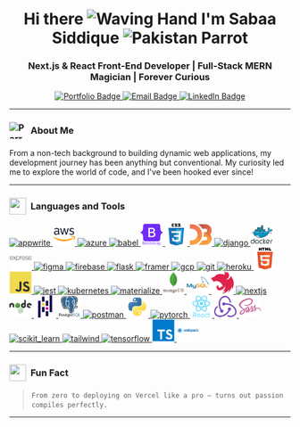 <h1 align="center">
  Hi there 
  <img src="https://media.giphy.com/media/hvRJCLFzcasrR4ia7z/giphy.gif" width="30" height="30" alt="Waving Hand" />
  I'm Sabaa Siddique
  <img src="https://cultofthepartyparrot.com/flags/hd/pakistanparrot.gif" width="30" height="30" alt="Pakistan Parrot" />
</h1>

<h3 align="center">
   Next.js & React Front-End Developer | Full-Stack MERN Magician | Forever Curious
</h3>
<p align="center">
  <!-- Portfolio -->
  <a href="https://portfolio-website-phi-ten-96.vercel.app/" target="_blank">
    <img src="https://img.shields.io/badge/Portfolio-Saba%20Siddique-6f42c1?style=flat-square&logo=vercel&logoColor=white" alt="Portfolio Badge"/>
  </a>

  <!-- Email -->
  <a href="mailto:sabasiddiqdev@gmail.com" target="_blank">
    <img src="https://img.shields.io/badge/Email-sabasiddiqdev@gmail.com-D14836?style=flat-square&logo=Gmail&logoColor=white" alt="Email Badge"/>
  </a>

  <!-- LinkedIn -->
  <a href="https://www.linkedin.com/in/sabaa-siddique-26b6a31a5" target="_blank">
    <img src="https://img.shields.io/badge/LinkedIn-Saba%20Siddique-0077B5?style=flat-square&logo=Linkedin&logoColor=white" alt="LinkedIn Badge"/>
  </a>
</p>

---

<h3 style="display: flex; align-items: center; gap: 8px;">
  <img src="https://cultofthepartyparrot.com/parrots/hd/pirateparrot.gif" width="30" height="30" alt="Parrot" />
  About Me
</h3>

From a non-tech background to building dynamic web applications, my development journey has been anything but conventional. My curiosity led me to explore the world of code, and I've been hooked ever since!

<!-- <table align="center">
  <tr>
    <td>
    <div>🔭 I’m currently working on <a href="https://github.com/sabasiddique1/project" target="_blank">Mint Muse</a> – an NFT Marketplace</div>
      <div>🌱 I’m currently learning Next.js, Tailwind CSS, Redux Toolkit/Context API, Web3Modal, Ethers.js, Framer Motion</div>
      <div>👯 I’m looking to collaborate on Mint Muse</div>
      <div>💬 Ask me about React, Next.js, Tailwind CSS, Web3 Integration, Smart Contracts (Solidity), Node.js, Express.js, MongoDB, Shadcn</div>
    </td>
    <td>
      <img src="https://media.giphy.com/media/13HgwGsXF0aiGY/giphy.gif" alt="Typing" width="200" />
    </td>
  </tr>
</table> -->

<!-- <h3 style="display: flex; align-items: center; gap: 8px;">
    <img src="https://cultofthepartyparrot.com/parrots/hd/dealwithitnowparrot.gif" width="30" height="30"/>
  Technologies & Tools
</h3> -->

<!-- <div align="center">
  <table style="width: 80%; table-layout: fixed; text-align: left;">
    <tr>
      <th style="text-align: center; font-weight: bold; width: 50%;">🖥️ Front-End</th>
      <th style="text-align: center; font-weight: bold; width: 50%;">🔗 Web3 & Blockchain</th>
    </tr>
    <tr>
      <td style="vertical-align: top; padding: 10px; width: 50%;">
        JavaScript (ES6+) – React.js – Next.js<br/>
        Tailwind CSS – Ant Design – Material UI – ShadCN/UI<br/>
        Framer Motion – React Icons – Lucide
      </td>
      <td style="vertical-align: top; padding: 10px; width: 50%;">
        Ethers.js – Web3Modal<br/>
        Solidity<br/>
      </td>
    </tr>
    <tr>
      <th style="text-align: center; font-weight: bold; width: 50%;">🛠️ Back-End & Database</th>
      <th style="text-align: center; font-weight: bold; width: 50%;">🧰 Dev Tools & Workflow</th>
    </tr>
    <tr>
      <td style="vertical-align: top; padding: 10px; width: 50%;">
        Node.js – Express.js - Nest.js<br/>
        MongoDB (Mongoose) – Firebase - Postgresql
      </td>
      <td style="vertical-align: top; padding: 10px; width: 50%;">
        Git – GitHub<br/>
        Figma – Postman<br/>
        Vercel – Netlify
      </td>
    </tr>
  </table>
</div> -->

---

<h3 style="display: flex; align-items: center; gap: 8px;">
    <img src="https://cultofthepartyparrot.com/parrots/hd/mustacheparrot.gif" width="30" height="30"/>
  Languages and Tools
</h3>
<p align="left"> <a href="https://appwrite.io" target="_blank" rel="noreferrer"> <img src="https://www.vectorlogo.zone/logos/appwriteio/appwriteio-icon.svg" alt="appwrite" width="40" height="40"/> </a> <a href="https://aws.amazon.com" target="_blank" rel="noreferrer"> <img src="https://raw.githubusercontent.com/devicons/devicon/master/icons/amazonwebservices/amazonwebservices-original-wordmark.svg" alt="aws" width="40" height="40"/> </a> <a href="https://azure.microsoft.com/en-in/" target="_blank" rel="noreferrer"> <img src="https://www.vectorlogo.zone/logos/microsoft_azure/microsoft_azure-icon.svg" alt="azure" width="40" height="40"/> </a> <a href="https://babeljs.io/" target="_blank" rel="noreferrer"> <img src="https://www.vectorlogo.zone/logos/babeljs/babeljs-icon.svg" alt="babel" width="40" height="40"/> </a> <a href="https://getbootstrap.com" target="_blank" rel="noreferrer"> <img src="https://raw.githubusercontent.com/devicons/devicon/master/icons/bootstrap/bootstrap-plain-wordmark.svg" alt="bootstrap" width="40" height="40"/> </a> <a href="https://www.w3schools.com/css/" target="_blank" rel="noreferrer"> <img src="https://raw.githubusercontent.com/devicons/devicon/master/icons/css3/css3-original-wordmark.svg" alt="css3" width="40" height="40"/> </a> <a href="https://d3js.org/" target="_blank" rel="noreferrer"> <img src="https://raw.githubusercontent.com/devicons/devicon/master/icons/d3js/d3js-original.svg" alt="d3js" width="40" height="40"/> </a> <a href="https://www.djangoproject.com/" target="_blank" rel="noreferrer"> <img src="https://cdn.worldvectorlogo.com/logos/django.svg" alt="django" width="40" height="40"/> </a> <a href="https://www.docker.com/" target="_blank" rel="noreferrer"> <img src="https://raw.githubusercontent.com/devicons/devicon/master/icons/docker/docker-original-wordmark.svg" alt="docker" width="40" height="40"/> </a> <a href="https://expressjs.com" target="_blank" rel="noreferrer"> <img src="https://raw.githubusercontent.com/devicons/devicon/master/icons/express/express-original-wordmark.svg" alt="express" width="40" height="40"/> </a> <a href="https://www.figma.com/" target="_blank" rel="noreferrer"> <img src="https://www.vectorlogo.zone/logos/figma/figma-icon.svg" alt="figma" width="40" height="40"/> </a> <a href="https://firebase.google.com/" target="_blank" rel="noreferrer"> <img src="https://www.vectorlogo.zone/logos/firebase/firebase-icon.svg" alt="firebase" width="40" height="40"/> </a> <a href="https://flask.palletsprojects.com/" target="_blank" rel="noreferrer"> <img src="https://www.vectorlogo.zone/logos/pocoo_flask/pocoo_flask-icon.svg" alt="flask" width="40" height="40"/> </a> <a href="https://www.framer.com/" target="_blank" rel="noreferrer"> <img src="https://www.vectorlogo.zone/logos/framer/framer-icon.svg" alt="framer" width="40" height="40"/> </a> <a href="https://cloud.google.com" target="_blank" rel="noreferrer"> <img src="https://www.vectorlogo.zone/logos/google_cloud/google_cloud-icon.svg" alt="gcp" width="40" height="40"/> </a> <a href="https://git-scm.com/" target="_blank" rel="noreferrer"> <img src="https://www.vectorlogo.zone/logos/git-scm/git-scm-icon.svg" alt="git" width="40" height="40"/> </a> <a href="https://heroku.com" target="_blank" rel="noreferrer"> <img src="https://www.vectorlogo.zone/logos/heroku/heroku-icon.svg" alt="heroku" width="40" height="40"/> </a> <a href="https://www.w3.org/html/" target="_blank" rel="noreferrer"> <img src="https://raw.githubusercontent.com/devicons/devicon/master/icons/html5/html5-original-wordmark.svg" alt="html5" width="40" height="40"/> </a> <a href="https://developer.mozilla.org/en-US/docs/Web/JavaScript" target="_blank" rel="noreferrer"> <img src="https://raw.githubusercontent.com/devicons/devicon/master/icons/javascript/javascript-original.svg" alt="javascript" width="40" height="40"/> </a> <a href="https://jestjs.io" target="_blank" rel="noreferrer"> <img src="https://www.vectorlogo.zone/logos/jestjsio/jestjsio-icon.svg" alt="jest" width="40" height="40"/> </a> <a href="https://kubernetes.io" target="_blank" rel="noreferrer"> <img src="https://www.vectorlogo.zone/logos/kubernetes/kubernetes-icon.svg" alt="kubernetes" width="40" height="40"/> </a> <a href="https://materializecss.com/" target="_blank" rel="noreferrer"> <img src="https://raw.githubusercontent.com/prplx/svg-logos/5585531d45d294869c4eaab4d7cf2e9c167710a9/svg/materialize.svg" alt="materialize" width="40" height="40"/> </a> <a href="https://www.mongodb.com/" target="_blank" rel="noreferrer"> <img src="https://raw.githubusercontent.com/devicons/devicon/master/icons/mongodb/mongodb-original-wordmark.svg" alt="mongodb" width="40" height="40"/> </a> <a href="https://www.mysql.com/" target="_blank" rel="noreferrer"> <img src="https://raw.githubusercontent.com/devicons/devicon/master/icons/mysql/mysql-original-wordmark.svg" alt="mysql" width="40" height="40"/> </a> <a href="https://nestjs.com/" target="_blank" rel="noreferrer"> <img src="https://raw.githubusercontent.com/devicons/devicon/master/icons/nestjs/nestjs-plain.svg" alt="nestjs" width="40" height="40"/> </a> <a href="https://nextjs.org/" target="_blank" rel="noreferrer"> <img src="https://cdn.worldvectorlogo.com/logos/nextjs-2.svg" alt="nextjs" width="40" height="40"/> </a> <a href="https://nodejs.org" target="_blank" rel="noreferrer"> <img src="https://raw.githubusercontent.com/devicons/devicon/master/icons/nodejs/nodejs-original-wordmark.svg" alt="nodejs" width="40" height="40"/> </a> <a href="https://pandas.pydata.org/" target="_blank" rel="noreferrer"> <img src="https://raw.githubusercontent.com/devicons/devicon/2ae2a900d2f041da66e950e4d48052658d850630/icons/pandas/pandas-original.svg" alt="pandas" width="40" height="40"/> </a> <a href="https://www.postgresql.org" target="_blank" rel="noreferrer"> <img src="https://raw.githubusercontent.com/devicons/devicon/master/icons/postgresql/postgresql-original-wordmark.svg" alt="postgresql" width="40" height="40"/> </a> <a href="https://postman.com" target="_blank" rel="noreferrer"> <img src="https://www.vectorlogo.zone/logos/getpostman/getpostman-icon.svg" alt="postman" width="40" height="40"/> </a> <a href="https://www.python.org" target="_blank" rel="noreferrer"> <img src="https://raw.githubusercontent.com/devicons/devicon/master/icons/python/python-original.svg" alt="python" width="40" height="40"/> </a> <a href="https://pytorch.org/" target="_blank" rel="noreferrer"> <img src="https://www.vectorlogo.zone/logos/pytorch/pytorch-icon.svg" alt="pytorch" width="40" height="40"/> </a> <a href="https://reactjs.org/" target="_blank" rel="noreferrer"> <img src="https://raw.githubusercontent.com/devicons/devicon/master/icons/react/react-original-wordmark.svg" alt="react" width="40" height="40"/> </a> <a href="https://redux.js.org" target="_blank" rel="noreferrer"> <img src="https://raw.githubusercontent.com/devicons/devicon/master/icons/redux/redux-original.svg" alt="redux" width="40" height="40"/> </a> <a href="https://sass-lang.com" target="_blank" rel="noreferrer"> <img src="https://raw.githubusercontent.com/devicons/devicon/master/icons/sass/sass-original.svg" alt="sass" width="40" height="40"/> </a> <a href="https://scikit-learn.org/" target="_blank" rel="noreferrer"> <img src="https://upload.wikimedia.org/wikipedia/commons/0/05/Scikit_learn_logo_small.svg" alt="scikit_learn" width="40" height="40"/> </a> <a href="https://tailwindcss.com/" target="_blank" rel="noreferrer"> <img src="https://www.vectorlogo.zone/logos/tailwindcss/tailwindcss-icon.svg" alt="tailwind" width="40" height="40"/> </a> <a href="https://www.tensorflow.org" target="_blank" rel="noreferrer"> <img src="https://www.vectorlogo.zone/logos/tensorflow/tensorflow-icon.svg" alt="tensorflow" width="40" height="40"/> </a> <a href="https://www.typescriptlang.org/" target="_blank" rel="noreferrer"> <img src="https://raw.githubusercontent.com/devicons/devicon/master/icons/typescript/typescript-original.svg" alt="typescript" width="40" height="40"/> </a> <a href="https://webpack.js.org" target="_blank" rel="noreferrer"> <img src="https://raw.githubusercontent.com/devicons/devicon/d00d0969292a6569d45b06d3f350f463a0107b0d/icons/webpack/webpack-original-wordmark.svg" alt="webpack" width="40" height="40"/> </a> </p>

---

<h3 style="display: flex; align-items: center; gap: 8px;">
    <img src="https://cultofthepartyparrot.com/guests/hd/partyfsjal.gif" width="30" height="30"/>
    Fun Fact
</h3>

<blockquote>
  <code>From zero to deploying on Vercel like a pro — turns out passion compiles perfectly.</code>
</blockquote>

---

